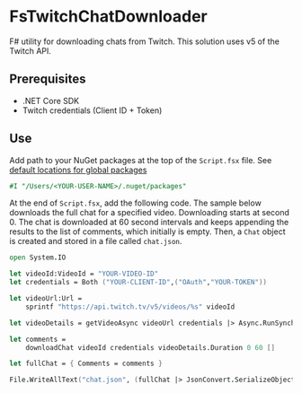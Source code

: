 # FsTwitchChatDownloader

F# utility for downloading chats from Twitch. This solution uses v5 of the Twitch API.

## Prerequisites

- .NET Core SDK
- Twitch credentials (Client ID + Token)

## Use

Add path to your NuGet packages at the top of the `Script.fsx` file. See [default locations for global packages](https://docs.microsoft.com/nuget/Consume-Packages/managing-the-global-packages-and-cache-folders)

```fsharp
#I "/Users/<YOUR-USER-NAME>/.nuget/packages"
```

At the end of `Script.fsx`, add the following code. The sample below downloads the full chat for a specified video. Downloading starts at second 0. The chat is downloaded at 60 second intervals and keeps appending the results to the list of comments, which initially is empty. Then, a `Chat` object is created and stored in a file called `chat.json`.

```fsharp
open System.IO

let videoId:VideoId = "YOUR-VIDEO-ID"
let credentials = Both ("YOUR-CLIENT-ID",("OAuth","YOUR-TOKEN"))

let videoUrl:Url =
    sprintf "https://api.twitch.tv/v5/videos/%s" videoId

let videoDetails = getVideoAsync videoUrl credentials |> Async.RunSynchronously

let comments =
    downloadChat videoId credentials videoDetails.Duration 0 60 []

let fullChat = { Comments = comments }

File.WriteAllText("chat.json", (fullChat |> JsonConvert.SerializeObject))
```
